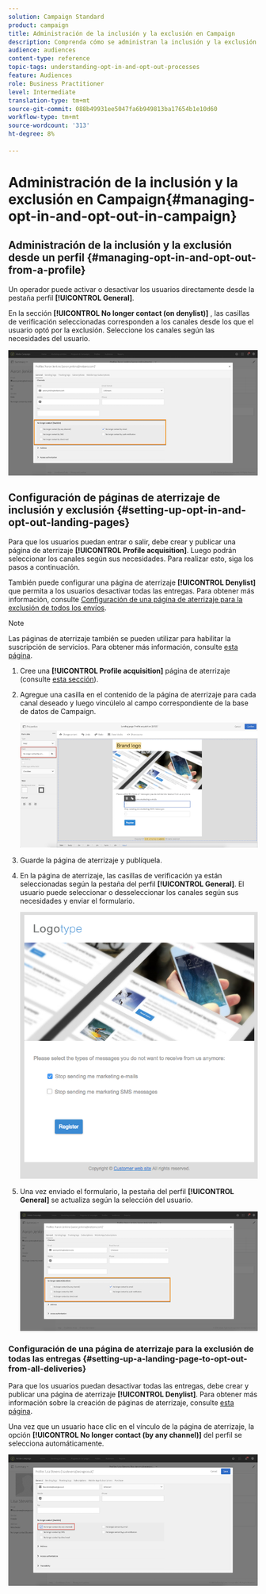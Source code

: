 ```yaml
---
solution: Campaign Standard
product: campaign
title: Administración de la inclusión y la exclusión en Campaign
description: Comprenda cómo se administran la inclusión y la exclusión en Adobe Campaign.
audience: audiences
content-type: reference
topic-tags: understanding-opt-in-and-opt-out-processes
feature: Audiences
role: Business Practitioner
level: Intermediate
translation-type: tm+mt
source-git-commit: 088b49931ee5047fa6b949813ba17654b1e10d60
workflow-type: tm+mt
source-wordcount: '313'
ht-degree: 8%

---
```



# Administración de la inclusión y la exclusión en Campaign{#managing-opt-in-and-opt-out-in-campaign}

## Administración de la inclusión y la exclusión desde un perfil {#managing-opt-in-and-opt-out-from-a-profile}

Un operador puede activar o desactivar los usuarios directamente desde la pestaña perfil **[!UICONTROL General]**.

En la sección **[!UICONTROL No longer contact (on denylist)]** , las casillas de verificación seleccionadas corresponden a los canales desde los que el usuario optó por la exclusión. Seleccione los canales según las necesidades del usuario.

![](assets/optin_landingpage_3.png)

## Configuración de páginas de aterrizaje de inclusión y exclusión {#setting-up-opt-in-and-opt-out-landing-pages}

Para que los usuarios puedan entrar o salir, debe crear y publicar una página de aterrizaje **[!UICONTROL Profile acquisition]**. Luego podrán seleccionar los canales según sus necesidades. Para realizar esto, siga los pasos a continuación.

También puede configurar una página de aterrizaje **[!UICONTROL Denylist]** que permita a los usuarios desactivar todas las entregas. Para obtener más información, consulte [Configuración de una página de aterrizaje para la exclusión de todos los envíos](#setting-up-a-landing-page-to-opt-out-from-all-deliveries).

>[!NOTE]
>
>Las páginas de aterrizaje también se pueden utilizar para habilitar la suscripción de servicios. Para obtener más información, consulte [esta página](../../channels/using/configuring-landing-page.md#linking-a-landing-page-to-a-service).

1. Cree una **[!UICONTROL Profile acquisition]** página de aterrizaje (consulte [esta sección](../../channels/using/getting-started-with-landing-pages.md)).
1. Agregue una casilla en el contenido de la página de aterrizaje para cada canal deseado y luego vincúlelo al campo correspondiente de la base de datos de Campaign.

   ![](assets/optin_landingpage_1.png)

1. Guarde la página de aterrizaje y publíquela.
1. En la página de aterrizaje, las casillas de verificación ya están seleccionadas según la pestaña del perfil **[!UICONTROL General]**. El usuario puede seleccionar o desseleccionar los canales según sus necesidades y enviar el formulario.

   ![](assets/optin_landingpage_2.png)

1. Una vez enviado el formulario, la pestaña del perfil **[!UICONTROL General]** se actualiza según la selección del usuario.

   ![](assets/optin_landingpage_3.png)

### Configuración de una página de aterrizaje para la exclusión de todas las entregas {#setting-up-a-landing-page-to-opt-out-from-all-deliveries}

Para que los usuarios puedan desactivar todas las entregas, debe crear y publicar una página de aterrizaje **[!UICONTROL Denylist]**. Para obtener más información sobre la creación de páginas de aterrizaje, consulte [esta página](../../channels/using/getting-started-with-landing-pages.md).

Una vez que un usuario hace clic en el vínculo de la página de aterrizaje, la opción **[!UICONTROL No longer contact (by any channel)]** del perfil se selecciona automáticamente.

![](assets/blocklisting_allchannels.png)

